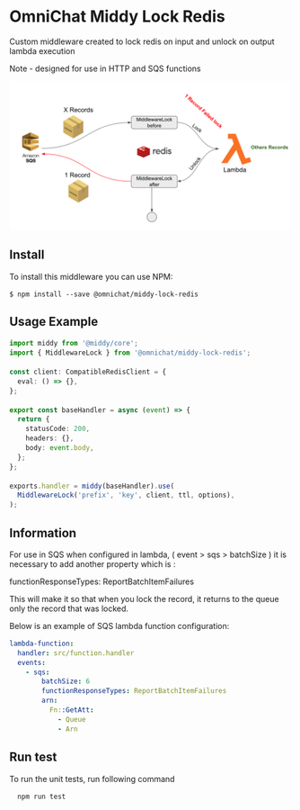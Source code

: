 # OmniChat Middy Lock Redis

Custom middleware created to lock redis on input and unlock on output lambda execution

Note - designed for use in HTTP and SQS functions

![Fluxo](https://raw.githubusercontent.com/OmniChat/middy-lock-redis/readme/image/fluxo2.png)

## Install

To install this middleware you can use NPM:

```ssh
$ npm install --save @omnichat/middy-lock-redis
```

## Usage Example

```typescript
import middy from '@middy/core';
import { MiddlewareLock } from '@omnichat/middy-lock-redis';

const client: CompatibleRedisClient = {
  eval: () => {},
};

export const baseHandler = async (event) => {
  return {
    statusCode: 200,
    headers: {},
    body: event.body,
  };
};

exports.handler = middy(baseHandler).use(
  MiddlewareLock('prefix', 'key', client, ttl, options),
);
```

## Information

For use in SQS when configured in lambda, ( event > sqs > batchSize ) it is necessary to add another property which is :

functionResponseTypes: ReportBatchItemFailures

This will make it so that when you lock the record, it returns to the queue only the record that was locked.

Below is an example of SQS lambda function configuration:

```yaml
lambda-function:
  handler: src/function.handler
  events:
    - sqs:
        batchSize: 6
        functionResponseTypes: ReportBatchItemFailures
        arn:
          Fn::GetAtt:
            - Queue
            - Arn
```

## Run test

To run the unit tests, run following command

```bash
  npm run test
```
